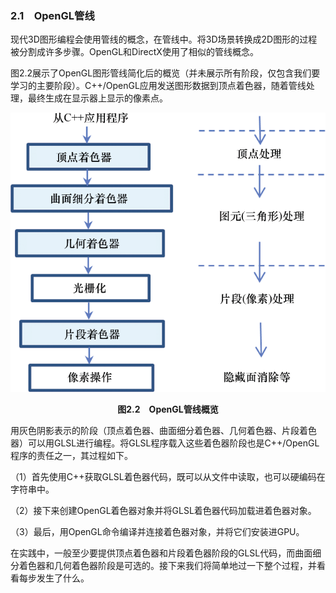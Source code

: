 ### 2.1　OpenGL管线

现代3D图形编程会使用管线的概念，在管线中。将3D场景转换成2D图形的过程被分割成许多步骤。OpenGL和DirectX使用了相似的管线概念。

图2.2展示了OpenGL图形管线简化后的概览（并未展示所有阶段，仅包含我们要学习的主要阶段）。C++/OpenGL应用发送图形数据到顶点着色器，随着管线处理，最终生成在显示器上显示的像素点。

![38.png](../images/38.png)
<center class="my_markdown"><b class="my_markdown">图2.2　OpenGL管线概览</b></center>

用灰色阴影表示的阶段（顶点着色器、曲面细分着色器、几何着色器、片段着色器）可以用GLSL进行编程。将GLSL程序载入这些着色器阶段也是C++/OpenGL程序的责任之一，其过程如下。

（1）首先使用C++获取GLSL着色器代码，既可以从文件中读取，也可以硬编码在字符串中。

（2）接下来创建OpenGL着色器对象并将GLSL着色器代码加载进着色器对象。

（3）最后，用OpenGL命令编译并连接着色器对象，并将它们安装进GPU。

在实践中，一般至少要提供顶点着色器和片段着色器阶段的GLSL代码，而曲面细分着色器和几何着色器阶段是可选的。接下来我们将简单地过一下整个过程，并看看每步发生了什么。

